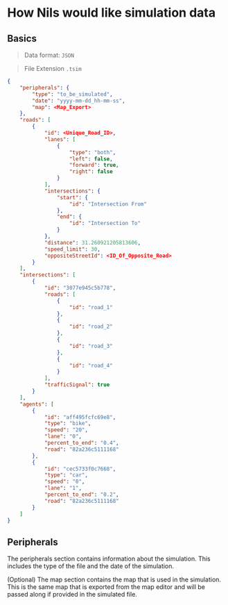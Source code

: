 # How Nils would like simulation data

## Basics

> Data format: `JSON`

> File Extension `.tsim`

```json
{
    "peripherals": {
        "type": "to_be_simulated",
        "date": "yyyy-mm-dd_hh-mm-ss",
        "map": <Map_Export>
    },
    "roads": [
        {
            "id": <Unique_Road_ID>,
            "lanes": [
                {
                    "type": "both", 
                    "left": false, 
                    "forward": true, 
                    "right": false
                }
            ],
            "intersections": {
                "start": {
                    "id": "Intersection From"
                },
                "end": {
                    "id": "Intersection To"
                }
            },
            "distance": 31.260921205813606,
            "speed_limit": 30,
            "oppositeStreetId": <ID_Of_Opposite_Road>
        }
    ],
    "intersections": [
        {
            "id": "3077e945c5b778",
            "roads": [
                {
                    "id": "road_1"
                },
                {
                    "id": "road_2"
                },
                {
                    "id": "road_3"
                },
                {
                    "id": "road_4"
                }
            ],
            "trafficSignal": true
        }
    ],
    "agents": [
        {
            "id": "aff495fcfc69e8",
            "type": "bike",
            "speed": "20",
            "lane": "0",
            "percent_to_end": "0.4",
            "road": "82a236c5111168"
        },
        {
            "id": "cec5733f0c7668",
            "type": "car",
            "speed": "0",
            "lane": "1",
            "percent_to_end": "0.2",
            "road": "82a236c5111168"
        }
    ]
}
```

## Peripherals
The peripherals section contains information about the simulation.
This includes the type of the file and the date of the simulation.

(Optional) The map section contains the map that is used in the simulation.
This is the same map that is exported from the map editor and will be passed along if provided in the simulated file.